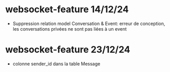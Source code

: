 # websocket-feature 14/12/24

- Suppression relation model Conversation & Event: erreur de conception, les conversations privées ne sont pas liées à un event

# websocket-feature 23/12/24

- colonne sender_id dans la table Message

